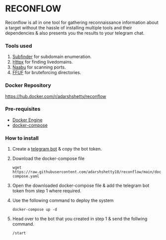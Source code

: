 # RECONFLOW
Reconflow is all in one tool for gathering reconnaissance information about a target without the hassle of installing multiple tools and their dependencies & also presents you the results to your telegram chat.

### Tools used
1. [Subfinder](https://github.com/projectdiscovery/subfinder) for subdomain enumeration.
2. [Httpx](https://github.com/projectdiscovery/httpx) for finding livedomains.
3. [Naabu](https://github.com/projectdiscovery/naabu) for scanning ports.
4. [FFUF](https://github.com/ffuf/ffuf) for bruteforcing directories.

### Docker Repository
https://hub.docker.com/r/adarshshetty/reconflow

### Pre-requisites
- [Docker Engine](https://docs.docker.com/engine/install/)
- [docker-compose](https://docs.docker.com/compose/install/)

### How to install
1. Create a [telegram bot](https://core.telegram.org/bots#3-how-do-i-create-a-bot) & copy the bot token.
1. Download the docker-compose file
   ```
   wget https://raw.githubusercontent.com/adarshshetty18/reconflow/main/docker-compose.yaml
   ```
   
2. Open the downloaded docker-compose file & add the telegram bot token from step 1 where required.
   
3. Use the following command to deploy the system
   ```
   docker-compose up -d
   ```
4. Head over to the bot that you created in step 1 & send the follwing command.
   ```
   /start
   ```
